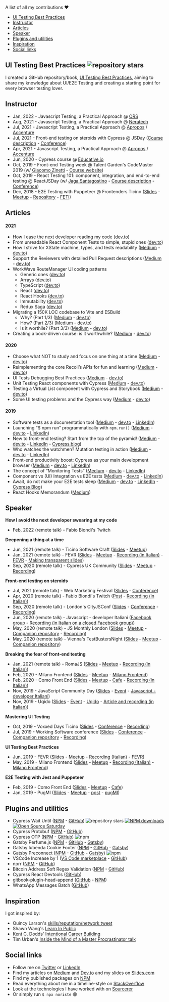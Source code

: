 A list of all my contributions ❤️

- [UI Testing Best Practices](#ui-testing-best-practices)
- [Instructor](#instructor)
- [Articles](#articles)
- [Speaker](#speaker)
- [Plugins and utilities](#plugins-and-utilities)
- [Inspiration](#inspiration)
- [Social links](#social-links)


<span id="ui-testing-best-practices"></span>

<!-- <img src="assets/ui-testing-best-practices.jpg" style="width:100%;max-width:300px;display:block;" /> -->

## UI Testing Best Practices ![repository stars](https://img.shields.io/github/stars/noriste/ui-testing-best-practices?style=social)

I created a GitHub repository/book, [UI Testing Best Practices](https://github.com/NoriSte/ui-testing-best-practices), aiming to share my knowledge about UI/E2E Testing and creating a starting point for every browser testing lover.

## Instructor

- Jan, 2022 - Javascript Testing, a Practical Approach @ [ORS](https://ors.ai/)
- Aug, 2021 - Javascript Testing, a Practical Approach @ [Neratech](https://neratech.it/)
- Jul, 2021 - Javascript Testing, a Practical Approach @ [Apropos](https://www.apropos.srl) / [Accenture](https://www.accenture.com/it-it)
- Jul, 2021 - Front-end testing on steroids with Cypress @ JSDay ([Course description](https://2021.jsday.it/workshop/front-end-testing.html) - [Conference](https://2021.jsday.it/))
- Apr, 2021 - Javascript Testing, a Practical Approach @ [Apropos](https://www.apropos.srl) / [Accenture](https://www.accenture.com/it-it)
- Jun, 2020 - Cypress course @ [Educative.io](https://www.educative.io/courses/front-end-testing-integration)
- Oct, 2019 - Front-end Testing week @ Talent Garden's CodeMaster 2019 (w/ [Giacomo Zinetti](https://github.com/gcmznt) - [Course website](https://talentgarden.org/it/innovation-school/corsi/full-time/codemaster/))
- Oct, 2019 - React Testing 101: component, integration, and end-to-end testing @ ReactJSDay (w/ [Jaga Santagostino](https://jagasantagostino.com/) - [Course description](https://2019.reactjsday.it/workshops/react-testing-101.html) - [Conference](https://2019.reactjsday.it/))
- Dec, 2018 - E2E Testing with Puppeteer @ Frontenders Ticino ([Slides](https://slides.com/noriste/e2e-testing-workshop-feti) -
[Meetup](https://www.meetup.com/it-IT/FrontEnders-Ticino/events/258183736/) - [Repository](https://github.com/NoriSte/feti-workshop-e2e-testing-with-puppeteer) -
[FETI](http://www.frontenders.ch))

## Articles

#### 2021
- How I ease the next developer reading my code ([dev.to](https://dev.to/noriste/how-i-ease-the-next-developer-reading-my-code-1986))
- From unreadable React Component Tests to simple, stupid ones ([dev.to](https://dev.to/noriste/from-unreadable-react-component-tests-to-simple-stupid-ones-3ge6))
- How I strive for XState machine, types, and tests readability ([Medium](https://noriste.medium.com/how-i-strive-for-xstate-machine-types-and-tests-readability-64df3badea09) - [dev.to](https://dev.to/noriste/how-i-strive-for-xstate-machine-types-and-tests-readability-19f4))
- Support the Reviewers with detailed Pull Request descriptions ([Medium](https://noriste.medium.com/support-the-reviewers-with-a-detailed-pull-request-description-52178a8f8dfa) - [dev.to](https://dev.to/noriste/support-the-reviewers-with-detailed-pull-request-descriptions-2khn))
- WorkWave RouteManager UI coding patterns
  - Generic ones ([dev.to](https://dev.to/noriste/routemanager-ui-coding-patterns-generic-ones-4iaa))
  - Arrays ([dev.to](https://dev.to/noriste/routemanager-ui-coding-patterns-arrays-1kcn))
  - TypeScript ([dev.to](https://dev.to/noriste/routemanager-ui-coding-patterns-typescript-42hb))
  - React ([dev.to](https://dev.to/noriste/routemanager-ui-coding-patterns-react-38df))
  - React Hooks ([dev.to](https://dev.to/noriste/routemanager-ui-coding-patterns-react-hooks-4f7l))
  - Immutability ([dev.to](https://dev.to/noriste/routemanager-ui-coding-patterns-immutability-5bic))
  - Redux Saga ([dev.to](https://dev.to/noriste/routemanager-ui-coding-patterns-redux-saga-4lem#create-frontendoriented-requests))
- Migrating a 150K LOC codebase to Vite and ESBuild
  - Why? (Part 1/3) ([Medium](https://noriste.medium.com/migrating-a-150k-loc-codebase-to-vite-and-esbuild-why-part-1-3-4ccd9bea2a61) - [dev.to](https://dev.to/noriste/migrating-a-150k-loc-codebase-to-vite-and-esbuild-why-part-1-3-2idj))
  - How? (Part 2/3) ([Medium](https://noriste.medium.com/migrating-a-150k-loc-codebase-to-vite-and-esbuild-how-part-2-3-91b0b873f388) - [dev.to](https://dev.to/noriste/migrating-a-150k-loc-codebase-to-vite-and-esbuild-how-part-2-3-1c08))
  - Is it worthile? (Part 3/3) ([Medium](https://noriste.medium.com/migrating-a-150k-loc-codebase-to-vite-and-esbuild-is-it-worthwhile-part-3-3-5a12894bac96) - [dev.to](https://dev.to/noriste/migrating-a-150k-loc-codebase-to-vite-and-esbuild-is-it-worthwhile-part-3-3-339k))
- Creating a book-driven course: is it worthwhile? ([Medium](https://medium.com/@NoriSte/creating-a-book-driven-course-is-it-worthwhile-1514bb1eb434) - [dev.to](https://dev.to/noriste/creating-a-book-driven-course-is-it-worthwhile-42ef))

#### 2020
- Choose what NOT to study and focus on one thing at a time ([Medium](https://medium.com/@NoriSte/choose-what-not-to-study-and-focus-on-one-thing-at-a-time-b7304ac2a125) - [dev.to](https://dev.to/noriste/choose-what-not-to-study-and-focus-on-one-thing-at-a-time-3ben))
- Reimplementing the core Recoil’s APIs for fun and learning ([Medium](https://noriste.medium.com/reimplementing-the-core-recoils-apis-for-fun-and-learning-eb1402c1daf9) - [dev.to](https://dev.to/noriste/reimplementing-the-core-recoil-s-apis-for-fun-and-learning-40da))
- UI Tests Debugging Best Practices ([Medium](https://medium.com/@NoriSte/ui-tests-debugging-best-practices-789c4ed4daf6?sk=c6056f124f40b15e09669e5839e9f814) - [dev.to](https://dev.to/noriste/ui-tests-debugging-best-practices-1eg3))
- Unit Testing React components with Cypress  ([Medium](https://medium.com/@NoriSte/unit-testing-react-components-with-cypress-4d4cf8cd59a0) - [dev.to](https://dev.to/noriste/unit-testing-react-components-with-cypress-5fk2))
- Testing a Virtual List component with Cypress and Storybook ([Medium](https://medium.com/@NoriSte/testing-a-virtual-list-component-with-cypress-and-storybook-494dc2d1d26b) - [dev.to](https://dev.to/noriste/testing-a-virtual-list-component-with-cypress-and-storybook-3lam))
- Some UI testing problems and the Cypress way ([Medium](https://medium.com/@NoriSte/some-ui-testing-problems-and-the-cypress-way-22312ab986e3) - [dev.to](https://dev.to/noriste/some-ui-testing-problems-and-the-cypress-way-1167))

#### 2019
- Software tests as a documentation tool ([Medium](https://medium.com/@NoriSte/software-tests-as-a-documentation-tool-e1c463bad1be) - [dev.to](https://dev.to/noriste/software-tests-as-a-documentation-tool-36pl) - [LinkedIn](https://www.linkedin.com/pulse/software-tests-documentation-tool-stefano-magni))
- Launching “\$ npm run” programmatically with `npm.run()` ([Medium](https://medium.com/@NoriSte/launching-npm-run-programmatically-with-npm-run-f2a1b8a569a6) - [dev.to](https://dev.to/noriste/launching-npm-run-programmatically-with-npm-run-3mmc) - [LinkedIn](https://www.linkedin.com/pulse/launching-npm-run-programmatically-npmrun-stefano-magni))
- New to front-end testing? Start from the top of the pyramid! ([Medium](https://medium.com/@NoriSte/new-to-front-end-testing-start-from-the-top-of-the-pyramid-a0039615353c) - [dev.to](https://dev.to/noriste/new-to-front-end-testing-start-from-the-top-of-the-pyramid-36kj) - [LinkedIn](https://www.linkedin.com/pulse/new-front-end-testing-start-from-top-thepyramid-stefano-magni) - [Cypress blog](https://www.cypress.io/blog/2019/10/10/guest-post-new-to-front-end-testing-start-from-the-top-of-the-pyramid/))
- Who watches the watchmen? Mutation testing in action ([Medium](https://medium.com/@NoriSte/who-watches-the-watchmen-mutation-testing-in-action-4c56e014631) - [dev.to](https://dev.to/noriste/who-watches-the-watchmen-mutation-testing-in-action-3889) - [LinkedIn](https://www.linkedin.com/pulse/who-watches-watchmen-mutation-testing-action-stefano-magni))
- Front-end productivity boost: Cypress as your main development browser ([Medium](https://medium.com/@NoriSte/front-end-productivity-boost-cypress-as-your-main-development-browser-f08721123498) - [dev.to](https://dev.to/noriste/front-end-productivity-boost-cypress-as-your-main-development-browser-5cdk) - [LinkedIn](https://www.linkedin.com/pulse/front-end-productivity-boost-cypress-your-main-browser-stefano-magni/))
- The concept of “Monitoring Tests” ([Medium](https://medium.com/@NoriSte/the-concept-of-monitoring-tests-d7cb5af514e5) - [dev.to](https://dev.to/noriste/the-concept-of-monitoring-tests-4l5j) - [LinkedIn](https://www.linkedin.com/pulse/concept-monitoring-tests-stefano-magni/))
- Component vs (UI) Integration vs E2E tests ([Medium](https://medium.com/@NoriSte/component-vs-ui-integration-vs-e2e-tests-f02b575339dc) - [dev.to](https://dev.to/noriste/component-vs-ui-integration-vs-e2e-tests-3i0d) - [LinkedIn](https://www.linkedin.com/pulse/component-vs-ui-integration-e2e-tests-stefano-magni/))
- Await, do not make your E2E tests sleep  ([Medium](https://medium.com/@NoriSte/await-do-not-sleep-your-e2e-tests-df67e051b409) - [dev.to](https://dev.to/noriste/await-do-not-make-your-e2e-tests-sleep-4g1o) - [LinkedIn](https://www.linkedin.com/pulse/await-do-make-your-e2e-tests-sleep-stefano-magni/) - [Cypress Blog](https://www.cypress.io/blog/2019/08/21/guest-post-await-do-not-make-your-e2e-tests-sleep/))
- React Hooks Memorandum ([Medium](https://medium.com/@NoriSte/react-hooks-memorandum-bf1c2758a672))


## Speaker
<span id="talks"></span>

**How I avoid the next developer swearing at my code**
- Feb, 2022 (remote talk) - Fabio Biondi's Twitch

**Deepening a thing at a time**
- Jun, 2021 (remote talk) - Ticino  Software Craft ([Slides](https://slides.com/noriste/front-end-testing-on-steroids-ticino-software-craft) - [Meetup](https://www.meetup.com/it-IT/Ticino-Software-Craft/events/277959960/))
- Jan, 2021 (remote talk) - FEVR ([Slides](https://slides.com/noriste/keep-calm-and-forget-fomo) -
  [Meetup](https://www.fevr.it/eventi/2021/01/keep-calm-and-forget-fomo/) - [Recording (in Italian)](https://www.facebook.com/matteoguidotto/videos/10225351965330012?t=960) - [FEVR](http://www.fevr.it) - [Making transparent slides](https://twitter.com/NoriSte/status/1354801517178437633))
- Sep, 2020 (remote talk) - Cypress UK Community ([Slides](https://slides.com/noriste/deepening-a-thing-at-a-time) - [Meetup](https://www.meetup.com/it-IT/Cypress-io-UK-Community/events/273279564/) - [Recording](https://www.youtube.com/watch?v=3VPbOZ6jhc4))

**Front-end testing on steroids**
- Jul, 2021 (remote talk) - Web Marketing Festival ([Slides](https://slides.com/noriste/wmf-cypress-talk-no-green-screen) - [Conference](https://www.webmarketingfestival.it/))
- Apr, 2020 (remote talk) - Fabio Biondi's Twitch ([Post](https://www.facebook.com/groups/fabiobiondi.training/permalink/1059756944429975/) - [Recording (in Italian)](https://www.twitch.tv/videos/993502982))
- Sep, 2020 (remote talk) - London's CityJSConf ([Slides](https://slides.com/noriste/frontend-testing-on-steroids-v2) - [Conference](https://cityjsconf.org/home) - [Recording](https://youtu.be/sP7dtZm_Wx0?t=19410))
- Jun, 2020 (remote talk) - Javascript - developer Italiani ([Facebook group](https://www.facebook.com/groups/javascript.developer.italiani/) - [Recording (in Italian on a closed Facebook group)](https://www.facebook.com/groups/javascript.developer.italiani/permalink/660294644522845/))
- May, 2020 (remote talk) - JS Monthly London ([Slides](https://slides.com/noriste/frontend-testing-on-steroids-v2) - [Meetup](https://www.meetup.com/it-IT/js-monthly/events/270355422/) - [Companion repository](https://github.com/NoriSte/frontend-testing-on-steroids-v2) - [Recording](https://www.youtube.com/watch?v=PA2m6exjMtw))
- May, 2020 (remote talk) - Vienna's TestBustersNight ([Slides](https://slides.com/noriste/frontend-testing-on-steroids) - [Meetup](https://www.meetup.com/it-IT/Agile-Test-Automation-Meetup-VIENNA/events/268191187/) - [Companion repository](https://github.com/NoriSte/frontend-testing-on-steroids))

**Breaking the fear of front-end testing**
- Jan, 2021 (remote talk) - RomaJS ([Slides](https://slides.com/noriste/breaking-the-fear-of-front-end-testing-vertical) - [Meetup](https://www.meetup.com/RomaJS/events/275625814/) - [Recording (in Italian)](https://youtu.be/8DZ3rlVh3Rg?t=522))
- Feb, 2020 - Milano Frontend ([Slides](https://slides.com/noriste/breaking-the-fear-of-front-end-testing) -
  [Meetup](https://www.meetup.com/it-IT/milano-front-end/events/268795702/) - [Milano Frontend](https://www.meetup.com/it-IT/milano-front-end/))
- Feb, 2020 - Como Front End ([Slides](https://slides.com/noriste/breaking-the-fear-of-front-end-testing) -
  [Meetup](https://www.meetup.com/it-IT/Como-CaFE/events/266806426/) - [Cafe](https://www.meetup.com/it-IT/Como-and-Frontend-CaFE/) - [Recording (in Italian)](https://www.youtube.com/watch?v=aDqylR2fNJ4&feature=emb_title))
- Nov, 2019 - JavaScript Community Day ([Slides](https://slides.com/noriste/breaking-the-fear-of-front-end-testing-20m) - [Event](https://www.eventbrite.it/e/biglietti-javascript-community-day-73099501577#) - [Javascript - developer Italiani](https://www.facebook.com/groups/javascript.developer.italiani/))
- Nov, 2019 - Uqido ([Slides](https://slides.com/noriste/breaking-the-fear-of-front-end-testing) - [Event](https://www.eventbrite.it/e/biglietti-breaking-the-fear-of-front-end-testing-uqido-talks-about-79136099203#) - [Uqido](https://www.uqido.com) - [Article and recording (in Italian)](https://tech.uqido.com/2019/11/21/breaking-the-fear-of-front-end-testing-uqido-talks-about/))

**Mastering UI Testing**
- Oct, 2019 - Voxxed Days Ticino ([Slides](https://slides.com/noriste/voxxed-days-ticino-2019-mastering-ui-testing#/) -
  [Conference](https://voxxeddays.com/ticino/) - [Recording](https://www.youtube.com/watch?v=RwWz4hllDtg&list=PLRsbF2sD7JVorYibvQrrG34UQ6YE3PaVP))
- Jul, 2019 - Working Software conference ([Slides](https://slides.com/noriste/working-software-2019-mastering-ui-testing) -
  [Conference](https://www.agilemovement.it/workingsoftware/) - [Companion repository](https://github.com/NoriSte/working-software-mastering-ui-testing) - [Recording](https://vimeo.com/352893293))

**UI Testing Best Practices**
- Jun, 2019 - FEVR ([Slides](https://slides.com/noriste/fevr-ui-testing-best-practices) -
  [Meetup](http://www.fevr.it/eventi/2019/06/ui-testing-best-practices/) - [Recording (Italian)](https://www.facebook.com/matteoguidotto/videos/10219953432210058) - [FEVR](http://www.fevr.it))
- May, 2019 - Milano Frontend ([Slides](https://slides.com/noriste/milano-frontend-ui-testing-best-practices#/) -
  [Meetup](https://www.meetup.com/it-IT/milano-front-end/events/256620617/) - [Recording (Italian)](https://www.facebook.com/milanofrontendmeetup/videos/2312725798938924/) - [Milano Frontend](https://www.meetup.com/it-IT/milano-front-end/))

**E2E Testing with Jest and Puppeteer**
- Feb, 2019 - Como Front End ([Slides](https://slides.com/noriste/e2e-testing-workshop-cafe#/) -
  [Meetup](https://www.meetup.com/it-IT/Como-and-Frontend-CaFE/events/259556783/) - [Cafe](https://www.meetup.com/it-IT/Como-and-Frontend-CaFE/))
- Jan, 2019 - PugMI ([Slides](https://slides.com/noriste/e2e-testing-talk-grusp#/) -
  [Meetup](https://www.meetup.com/it-IT/MilanoPHP/events/256407565/) - [post](https://milano.grusp.org/2018/12/e2e-testing-con-jest-e-puppeteer/) - [pugMI](https://milano.grusp.org))



## Plugins and utilities

- Cypress Wait Until ([NPM](https://www.npmjs.com/package/cypress-wait-until) -
[GitHub](https://github.com/NoriSte/cypress-wait-until)) ![repository stars](https://img.shields.io/github/stars/noriste/cypress-wait-until?style=social)
[![NPM downloads](https://img.shields.io/npm/dm/cypress-wait-until?color=CB3836)](https://www.npmjs.com/package/cypress-wait-until)
[![Open Source
Saturday](https://img.shields.io/badge/%E2%9D%A4%EF%B8%8F-open%20source%20saturday-F64060.svg)](https://www.meetup.com/it-IT/Open-Source-Saturday-Milano/)
- Cypress Protobuf ([NPM](https://www.npmjs.com/package/cypress-protobuf) - [GitHub](https://github.com/NoriSte/cypress-protobuf))
- Cypress OTP ([NPM](https://www.npmjs.com/package/cypress-otp) -
[GitHub](https://github.com/NoriSte/cypress-otp)) ![npm](https://img.shields.io/npm/dm/cypress-otp?color=CB3836)
- Gatsby Perfume.js ([NPM](https://www.npmjs.com/package/gatsby-plugin-perfume.js) -
[GitHub](https://github.com/NoriSte/gatsby-plugin-perfume.js) - [Gatsby](https://www.gatsbyjs.org/packages/gatsby-plugin-perfume.js/))
- Gatsby Iubenda Cookie Footer ([NPM](https://www.npmjs.com/package/gatsby-plugin-iubenda-cookie-footer) -
[GitHub](https://github.com/NoriSte/gatsby-plugin-iubenda-cookie-footer) - [Gatsby](https://www.gatsbyjs.org/packages/gatsby-plugin-iubenda-cookie-footer/))
- Gatsby Preconnect
([NPM](https://www.npmjs.com/package/gatsby-plugin-preconnect) -
[GitHub](https://github.com/NoriSte/gatsby-plugin-preconnect) - [Gatsby](https://www.gatsbyjs.org/packages/gatsby-plugin-preconnect/))
![npm](https://img.shields.io/npm/dm/gatsby-plugin-preconnect?color=CB3836)
- VSCode Increase by 1 ([VS Code
marketplace](https://marketplace.visualstudio.com/items?itemName=noriste.increase-by-1) -
[GitHub](https://github.com/NoriSte/increase-by-1))
<span id="other-utilities-for-conio"></span>
- nprr ([NPM](https://www.npmjs.com/package/nprr) - [GitHub](https://github.com/NoriSte/nprr))
- Bitcoin Address Soft Regex Validation
([NPM](https://www.npmjs.com/package/bitcoin-address-soft-regex-validation) -
[GitHub](https://github.com/NoriSte/bitcoin-address-soft-regex-validation))
- Cypress React Devtools ([GitHub](https://github.com/NoriSte/cypress-react-devtools))
- gitbook-plugin-head-append ([GitHub](https://github.com/noriste/gitbook-plugin-head-append) - [NPM](https://www.npmjs.com/package/gitbook-plugin-head-append))
- WhatsApp Messages Batch ([GitHub](https://github.com/NoriSte/whatsapp-messages-batch))

<!-- ## PRs

**Applitools Eyes Storybook**: Fix storybook 5 support ([GitHub](https://github.com/applitools/eyes-storybook/pull/23))

**Cypress Testing Library**: Cypress commands return jQuery objects ([GitHub](https://github.com/testing-library/cypress-testing-library/pull/62))

**Cypress**: Fix the cy.stub TypeScript signature ([GitHub](https://github.com/cypress-io/cypress/pull/4302))

**Gatsby Brotli and Zopfli plugins**: Allow placing the files in a dedicated directory ([GitHub
Brotli](https://github.com/ovhemert/gatsby-plugin-brotli/pull/6) - [GitHub Zopfli](https://github.com/ovhemert/gatsby-plugin-zopfli/pull/8))

**Cypress Skip and Only UI**: Add support to modules ([GitHub](https://github.com/bahmutov/cypress-skip-and-only-ui/pull/50))

**Percy Cypress**: Add TypeScript types ([GitHub](https://github.com/percy/percy-cypress/pull/96))

**Reveal.js (and slides.com too, obviously) on touch devices**: Remove the thin area between the
down arrow and the progress bar ([GitHub](https://github.com/hakimel/reveal.js/pull/2410) - [Open
Source Saturday](https://www.meetup.com/it-IT/Open-Source-Saturday-Milano/)) [![Open Source
Saturday](https://img.shields.io/badge/%E2%9D%A4%EF%B8%8F-open%20source%20saturday-F64060.svg)](https://www.meetup.com/it-IT/Open-Source-Saturday-Milano/)

**Gatsby GTM plugin**: Allow placing the GTM script at the end of the tag
([GitHub](https://github.com/gatsbyjs/gatsby/pull/13424))

**Jest Mock Console**: Using it for log analysis instead of log suppressing ([GitHub](https://github.com/bpedersen/jest-mock-console/pull/6)) -->

## Inspiration

I got inspired by:

- Quincy Larson's [skills/reputation/network tweet](https://mobile.twitter.com/ossia/status/1079942716480344065?s=19)
- Shawn Wang's [Learn In Public](https://www.swyx.io/writing/learn-in-public/)
- Kent C. Dodds' [Intentional Career Building](https://kentcdodds.com/blog/intentional-career-building/)
- Tim Urban's [Inside the Mind of a Master Procrastinator talk](https://www.ted.com/talks/tim_urban_inside_the_mind_of_a_master_procrastinator?language=en)

## Social links

- Follow me on [Twitter](https://twitter.com/NoriSte) or [LinkedIn](https://www.linkedin.com/in/noriste/)
- Find my articles on [Medium](https://medium.com/@NoriSte) and [Dev.to](https://dev.to/noriste) and my slides on [Slides.com](https://slides.com/noriste)
- Find my published packages on [NPM](https://www.npmjs.com/settings/noriste/packages)
- Read everything about me in a timeline-style on [StackOverflow](https://stackoverflow.com/users/700707/noriste)
- Look at the technologies I have worked with on [Sourcerer](https://sourcerer.io/noriste)
- Or simply run `$ npx noriste` 😁
